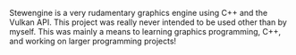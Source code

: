 Stewengine is a very rudamentary graphics engine using C++ and the Vulkan API. This project was really never intended to be used other than by myself. This was mainly a means to learning graphics programming, C++,  and working on larger programming projects!
